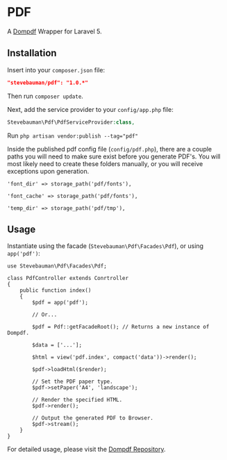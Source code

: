# PDF

A [Dompdf](https://github.com/dompdf/dompdf) Wrapper for Laravel 5.

## Installation

Insert into your `composer.json` file:

```json
"stevebauman/pdf": "1.0.*"
```

Then run `composer update`.

Next, add the service provider to your `config/app.php` file:

```php
Stevebauman\Pdf\PdfServiceProvider:class,
```

Run `php artisan vendor:publish --tag="pdf"`

Inside the published pdf config file (`config/pdf.php`), there are a couple paths you will
need to make sure exist before you generate PDF's. You will most likely need to create these
folders manually, or you will receive exceptions upon generation.

```
'font_dir' => storage_path('pdf/fonts'),

'font_cache' => storage_path('pdf/fonts'),

'temp_dir' => storage_path('pdf/tmp'),
```

## Usage

Instantiate using the facade (`Stevebauman\Pdf\Facades\Pdf`), or using `app('pdf')`:

```
use Stevebauman\Pdf\Facades\Pdf;

class PdfController extends Conrtroller
{
    public function index()
    {
        $pdf = app('pdf');

        // Or...

        $pdf = Pdf::getFacadeRoot(); // Returns a new instance of Dompdf.

        $data = ['...'];

        $html = view('pdf.index', compact('data'))->render();

        $pdf->loadHtml($render);

        // Set the PDF paper type.
        $pdf->setPaper('A4', 'landscape');

        // Render the specified HTML.
        $pdf->render();

        // Output the generated PDF to Browser.
        $pdf->stream();
    }
}
```

For detailed usage, please visit the [Dompdf Repository](https://github.com/dompdf/dompdf).
